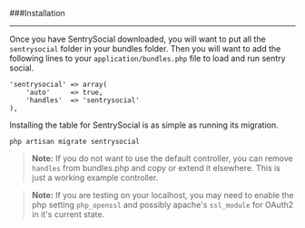 ###Installation

----------

Once you have SentrySocial downloaded, you will want to put all the `sentrysocial` folder in your bundles folder.  Then you will want to add the following lines to your `application/bundles.php` file to load and run sentry social.

	'sentrysocial' => array(
		'auto'     => true,
		'handles'  => 'sentrysocial'
	),

Installing the table for SentrySocial is as simple as running its migration.

	php artisan migrate sentrysocial

>**Note:** If you do not want to use the default controller, you can remove `handles` from bundles.php and copy or extend it elsewhere.  This is just a working example controller.

>**Note:** If you are testing on your localhost, you may need to enable the php setting `php_openssl` and possibly apache's `ssl_module` for OAuth2 in it's current state.
